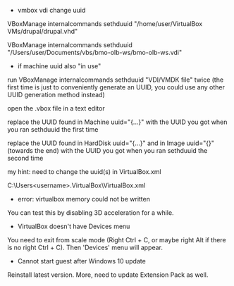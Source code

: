 
- vmbox vdi change uuid

VBoxManage internalcommands sethduuid "/home/user/VirtualBox VMs/drupal/drupal.vhd"

VBoxManage internalcommands sethduuid "/Users/user/Documents/vbs/bmo-olb-ws/bmo-olb-ws.vdi"

- if machine uuid also "in use"

run VBoxManage internalcommands sethduuid "VDI/VMDK file" twice (the first time is just to conveniently generate an UUID, you could use any other UUID generation method instead)

open the .vbox file in a text editor

replace the UUID found in Machine uuid="{...}" with the UUID you got when you ran sethduuid the first time

replace the UUID found in HardDisk uuid="{...}" and in Image uuid="{}" (towards the end) with the UUID you got when you ran sethduuid the second time

my hint: need to change the uuid(s) in VirtualBox.xml

C:\Users\<username>\.VirtualBox\VirtualBox.xml

- error: virtualbox memory could not be written

You can test this by disabling 3D acceleration for a while. 

- VirtualBox doesn't have Devices menu

You need to exit from scale mode (Right Ctrl + C, or maybe right Alt if there is no right Ctrl + C). Then 'Devices' menu will appear.

- Cannot start guest after Windows 10 update

Reinstall latest version. More, need to update Extension Pack as well.


